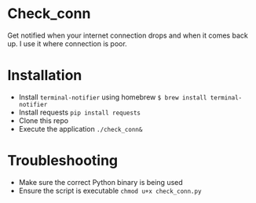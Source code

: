 # Check_conn

Get notified when your internet connection drops and when it comes back 
up. I use it where connection is poor.

# Installation

* Install `terminal-notifier` using homebrew `$ brew install terminal-notifier`
* Install requests `pip install requests`
* Clone this repo
* Execute the application `./check_conn&`

# Troubleshooting

* Make sure the correct Python binary is being used
* Ensure the script is executable `chmod u+x check_conn.py`
